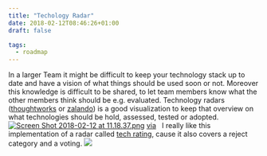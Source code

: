```yaml
---
title: "Techology Radar"
date: 2018-02-12T08:46:26+01:00
draft: false

tags: 
  - roadmap
---
```

In a larger Team it might be difficult to keep your technology stack up to date and have a vision of what things should be used soon or not. Moreover this knowledge is difficult to be shared, to let team members know what the other members think should be e.g. evaluated. Technology radars ([thoughtworks](https://www.thoughtworks.com/radar/tools) or [zalando](https://zalando.github.io/tech-radar/)) is a good visualization to keep that overview on what technologies should be hold, assessed, tested or adopted.   [![Screen Shot 2018-02-12 at 11.18.37.png](/blog/tech-radar-zalando.thumb.png)](/blog/tech-radar-zalando.png) [via](https://zalando.github.io/tech-radar/)   I really like this implementation of a radar called [tech rating](http://techrating.org), cause it also covers a reject category and a voting. [![](/blog/tech-radar-example.thumb.png)](/blog/tech-radar-example.png)
